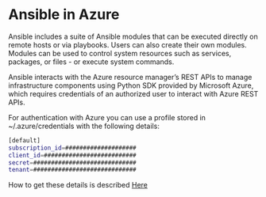 # Ansible in Azure

Ansible includes a suite of Ansible modules that
can be executed directly on remote hosts or via
playbooks. Users can also create their own modules.
Modules can be used to control system resources
such as services, packages, or files - or
execute system commands.

Ansible interacts with the Azure resource manager’s
REST APIs to manage infrastructure components using
Python SDK provided by Microsoft Azure, which
requires credentials of an authorized user to
interact with Azure REST APIs.

For authentication with Azure you can use a
profile stored in ~/.azure/credentials with the
following details:

``` bash
[default]
subscription_id=####################
client_id=##########################
secret=#############################
tenant=#############################
```

How to get these details is described
[Here](https://aster.cloud/2019/07/30/how-to-retrieve-subscription-id-resource-group-id-tenant-id-client-id-and-client-secret-in-azure/)
